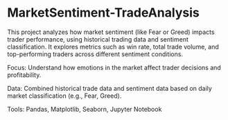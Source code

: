 # MarketSentiment-TradeAnalysis

This project analyzes how market sentiment (like Fear or Greed) impacts trader performance, using historical trading data and sentiment classification. It explores metrics such as win rate, total trade volume, and top-performing traders across different sentiment conditions.

Focus: Understand how emotions in the market affect trader decisions and profitability.

Data: Combined historical trade data and sentiment data based on daily market classification (e.g., Fear, Greed).

Tools: Pandas, Matplotlib, Seaborn, Jupyter Notebook

